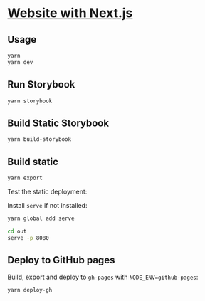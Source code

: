 # [Website with Next.js](https://ksaaskil.github.io/next-website/)

## Usage

```bash
yarn
yarn dev
```

## Run Storybook

```bash
yarn storybook
```

## Build Static Storybook

```bash
yarn build-storybook
```

## Build static

```bash
yarn export
```

Test the static deployment:

Install `serve` if not installed:
```bash
yarn global add serve
```

```bash
cd out
serve -p 8080
```

## Deploy to GitHub pages
Build, export and deploy to `gh-pages` with `NODE_ENV=github-pages`:
```
yarn deploy-gh
```
